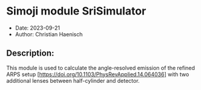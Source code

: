 # Simoji module SriSimulator

- Date: 		2023-09-21
- Author:		Christian Haenisch

## Description:		
This module is used to calculate the angle-resolved emission of the refined ARPS setup 
[https://doi.org/10.1103/PhysRevApplied.14.064036] 
with two additional lenses between half-cylinder and detector.
